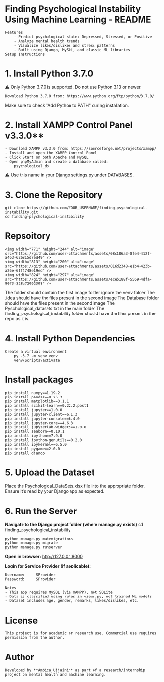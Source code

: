# Finding Psychological Instability Using Machine Learning - README
    Features
        - Predict psychological state: Depressed, Stressed, or Positive
        - Analyze mental health trends
        - Visualize likes/dislikes and stress patterns
        - Built using Django, MySQL, and classic ML libraries
    Setup Instructions

# 1. Install Python 3.7.0
⚠️ Only Python 3.7.0 is supported. Do not use Python 3.13 or newer.

    Download Python 3.7.0 from: https://www.python.org/ftp/python/3.7.0/

Make sure to check "Add Python to PATH" during installation.

# 2. Install XAMPP Control Panel v3.3.0**
    - Download XAMPP v3.3.0 from: https://sourceforge.net/projects/xampp/
    - Install and open the XAMPP Control Panel
    - Click Start on both Apache and MySQL
    - Open phpMyAdmin and create a database called:
        psychological_db

⚠️ Use this name in your Django settings.py under DATABASES.

# 3. Clone the Repository
    git clone https://github.com/YOUR_USERNAME/finding-psychological-instability.git
    cd finding-psychological-instability

# Repsoitory 
    <img width="771" height="244" alt="image" src="https://github.com/user-attachments/assets/08c186a3-8fe4-412f-a463-626815d7ed49" />
    <img width="813" height="200" alt="image" src="https://github.com/user-attachments/assets/016d2348-e1b4-423b-a26e-6ff4748e19ed" />
    <img width="824" height="297" alt="image" src="https://github.com/user-attachments/assets/eceb188f-5569-4dfa-8073-328a72092398" />

The folder should contain the first image folder ignore the venv folder
The .idea should have the files present in the second image 
The Database folder should have the files present in the second image
The Pyschological_datasets.txt in the main folder
The finding_psychological_instability folder should have the files present in the repo as it is.



# 4. Install Python Dependencies
    Create a virtual environment
        py -3.7 -m venv venv
        venv\Scripts\activate

# Install packages
    pip install numpy==1.19.2
    pip install pandas==0.25.3
    pip install matplotlib==3.1.1
    pip install scikit-learn==0.22.2.post1
    pip install jupyter==1.0.0
    pip install jupyter-client==6.1.3
    pip install jupyter-console==6.4.0
    pip install jupyter-core==4.6.3
    pip install jupyterlab-widgets==1.0.0
    pip install seaborn==0.10.1
    pip install ipython==7.9.0
    pip install ipython-genutils==0.2.0
    pip install ipykernel==6.5.0
    pip install pygame==2.0.0
    pip install django


# 5. Upload the Dataset
Place the Psychological_DataSets.xlsx file into the appropriate folder.
Ensure it's read by your Django app as expected.

# 6. Run the Server
**Navigate to the Django project folder (where manage.py exists)**
    cd finding_psychological_instability

    python manage.py makemigrations
    python manage.py migrate
    python manage.py runserver

**Open in browser:**
    http://127.0.0.1:8000

**Login for Service Provider (if applicable):**

    Username:     SProvider
    Password:     SProvider
    
    Notes
    - This app requires MySQL (via XAMPP), not SQLite
    - Data is classified using rules in views.py, not trained ML models
    - Dataset includes age, gender, remarks, likes/dislikes, etc.

# License
    This project is for academic or research use. Commercial use requires permission from the author.

# Author
    Developed by **Ambica Ujjaini** as part of a research/internship project on mental health and machine learning.
